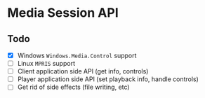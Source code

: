 # Media Session API


## Todo

- [x] Windows `Windows.Media.Control` support
- [ ] Linux `MPRIS` support
- [ ] Client application side API (get info, controls)
- [ ] Player application side API (set playback info, handle controls)
- [ ] Get rid of side effects (file writing, etc)
